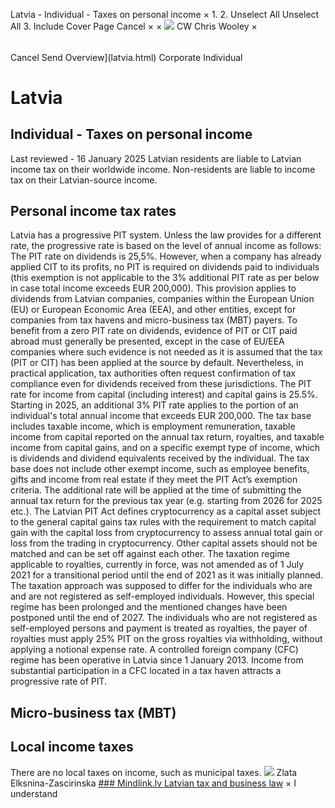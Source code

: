Latvia - Individual - Taxes on personal income
×
1.
2.
Unselect All
Unselect All
3.
Include Cover Page
Cancel
×
×
![](-/media/world-wide-tax-summaries/attachments/global---chris-wooley.ashx%3Frev=ac5e5f3223b34096b1afc2a6009c7320&revision=ac5e5f32-23b3-4096-b1af-c2a6009c7320&hash=859B7ADC84DC2CBEC9760E9E6EE7DE6D0A8BFCDF)
CW
Chris Wooley
×
######
Cancel
Send
Overview](latvia.html)
Corporate
Individual
# Latvia
## Individual - Taxes on personal income
Last reviewed - 16 January 2025
Latvian residents are liable to Latvian income tax on their worldwide income.
Non-residents are liable to income tax on their Latvian-source income.
## Personal income tax rates
Latvia has a progressive PIT system. Unless the law provides for a different rate, the progressive rate is based on the level of annual income as follows:
The PIT rate on dividends is 25,5%. However, when a company has already applied CIT to its profits, no PIT is required on dividends paid to individuals (this exemption is not applicable to the 3% additional PIT rate as per below in case total income exceeds EUR 200,000).
This provision applies to dividends from Latvian companies, companies within the European Union (EU) or European Economic Area (EEA), and other entities, except for companies from tax havens and micro-business tax (MBT) payers.
To benefit from a zero PIT rate on dividends, evidence of PIT or CIT paid abroad must generally be presented, except in the case of EU/EEA companies where such evidence is not needed as it is assumed that the tax (PIT or CIT) has been applied at the source by default. Nevertheless, in practical application, tax authorities often request confirmation of tax compliance even for dividends received from these jurisdictions.
The PIT rate for income from capital (including interest) and capital gains is 25.5%.
Starting in 2025, an additional 3% PIT rate applies to the portion of an individual's total annual income that exceeds EUR 200,000. The tax base includes taxable income, which is employment remuneration, taxable income from capital reported on the annual tax return, royalties, and taxable income from capital gains, and on a specific exempt type of income, which is dividends and dividend equivalents received by the individual.
The tax base does not include other exempt income, such as employee benefits, gifts and income from real estate if they meet the PIT Act’s exemption criteria.
The additional rate will be applied at the time of submitting the annual tax return for the previous tax year (e.g. starting from 2026 for 2025 etc.).
The Latvian PIT Act defines cryptocurrency as a capital asset subject to the general capital gains tax rules with the requirement to match capital gain with the capital loss from cryptocurrency to assess annual total gain or loss from the trading in cryptocurrency.
Other capital assets should not be matched and can be set off against each other.
The taxation regime applicable to royalties, currently in force, was not amended as of 1 July 2021 for a transitional period until the end of 2021 as it was initially planned. The taxation approach was supposed to differ for the individuals who are and are not registered as self-employed individuals. However, this special regime has been prolonged and the mentioned changes have been postponed until the end of 2027.
The individuals who are not registered as self-employed persons and payment is treated as royalties, the payer of royalties must apply 25% PIT on the gross royalties via withholding, without applying a notional expense rate.
A controlled foreign company (CFC) regime has been operative in Latvia since 1 January 2013. Income from substantial participation in a CFC located in a tax haven attracts a progressive rate of PIT.
## Micro-business tax (MBT)
## Local income taxes
There are no local taxes on income, such as municipal taxes.
![](-/media/world-wide-tax-summaries/attachments/latvia---zlata_elksnina-zascirinska.ashx%3Frev=19e242eccd9c44bfaffa896f3d56be2d&revision=19e242ec-cd9c-44bf-affa-896f3d56be2d&hash=25E19670B1F07ACF0BE6589A63496CC9B2A68B71)
Zlata Elksnina-Zascirinska
[### Mindlink.lv
Latvian tax and business law](http://www.nodoklis.lv/en/)
×
I understand